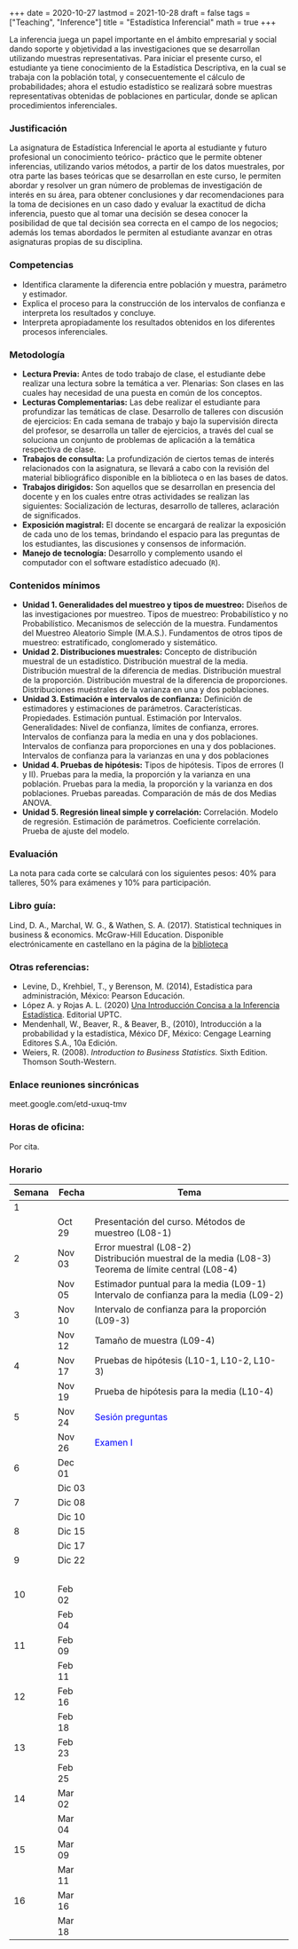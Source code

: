 +++
date      = 2020-10-27
lastmod   = 2021-10-28
draft     = false
tags      = ["Teaching", "Inference"]
title     = "Estadística Inferencial"
math      = true
+++

La inferencia juega un papel importante en el ámbito empresarial y social dando soporte y objetividad a las investigaciones que se desarrollan utilizando muestras representativas. Para iniciar el presente curso, el estudiante ya tiene conocimiento de la Estadística Descriptiva, en la cual se trabaja con la población total, y consecuentemente el cálculo de probabilidades; ahora el estudio estadístico se realizará sobre muestras representativas obtenidas de poblaciones en particular, donde se aplican procedimientos inferenciales.

### Justificación

La asignatura de Estadística Inferencial le aporta al estudiante y futuro profesional un conocimiento teórico- práctico que le permite obtener inferencias, utilizando varios métodos, a partir de los datos muestrales, por otra parte las bases teóricas que se desarrollan en este curso, le permiten abordar y resolver un gran número de problemas de investigación de interés en su área, para obtener conclusiones y dar recomendaciones para la toma de decisiones en un caso dado y evaluar la exactitud de dicha inferencia, puesto que al tomar una decisión se desea conocer la posibilidad de que tal decisión sea correcta en el campo de los negocios; además los temas abordados le permiten al estudiante avanzar en otras asignaturas propias de su disciplina.


### Competencias

* Identifica claramente la diferencia entre población y muestra, parámetro y estimador.
* Explica el proceso para la construcción de los intervalos de confianza e interpreta los resultados y concluye.
* Interpreta apropiadamente los resultados obtenidos en los diferentes procesos inferenciales.

### Metodología

+ **Lectura Previa:** Antes de todo trabajo de clase, el estudiante debe realizar una lectura sobre la temática a ver. Plenarias: Son clases en las cuales hay necesidad de una puesta en común de los conceptos.
+ **Lecturas Complementarias:** Las debe realizar el estudiante para profundizar las temáticas de clase. Desarrollo de talleres con discusión de ejercicios: En cada semana de trabajo y bajo la supervisión directa del profesor, se desarrolla un taller de ejercicios, a través del cual se soluciona un conjunto de problemas de aplicación a la temática respectiva de clase.
+ **Trabajos de consulta:** La profundización de ciertos temas de interés relacionados con la asignatura, se llevará a cabo con la revisión del material bibliográfico disponible en la biblioteca o en las bases de datos.
+ **Trabajos dirigidos:** Son aquellos que se desarrollan en presencia del docente y en los cuales entre otras actividades se realizan las siguientes: Socialización de lecturas, desarrollo de talleres, aclaración de significados.
+ **Exposición magistral:** El docente se encargará de realizar la exposición de cada uno de los temas, brindando el espacio para las preguntas de los estudiantes, las discusiones y consensos de información.
+ **Manejo de tecnología:** Desarrollo y complemento usando el computador con el software estadístico adecuado (`R`).


### Contenidos mínimos


+ **Unidad 1. Generalidades del muestreo y tipos de muestreo:** Diseños de las investigaciones por muestreo. Tipos de muestreo: Probabilístico y no Probabilístico. Mecanismos de selección de la muestra. Fundamentos del Muestreo Aleatorio Simple (M.A.S.). Fundamentos de otros tipos de muestreo: estratificado, conglomerado y sistemático.
+ **Unidad 2. Distribuciones muestrales:** Concepto de distribución muestral de un estadístico. Distribución muestral de la media. Distribución muestral de la diferencia de medias. Distribución muestral de la proporción. Distribución muestral de la diferencia de proporciones. Distribuciones muéstrales de la varianza en una y dos poblaciones.
+ **Unidad 3. Estimación e intervalos de confianza:** Definición de estimadores y estimaciones de parámetros. Características. Propiedades. Estimación puntual. Estimación por Intervalos. Generalidades: Nivel de confianza, límites de confianza, errores. Intervalos de confianza para la media en una y dos poblaciones. Intervalos de confianza para proporciones en una y dos poblaciones. Intervalos de confianza para la varianzas en una y dos poblaciones
+ **Unidad 4. Pruebas de hipótesis:** Tipos de hipótesis. Tipos de errores (I y II). Pruebas para la media, la proporción y la varianza en una población. Pruebas para la media, la proporción y la varianza en dos poblaciones. Pruebas pareadas. Comparación de más de dos Medias ANOVA.
+ **Unidad 5. Regresión lineal simple y correlación:** Correlación. Modelo de regresión. Estimación de parámetros. Coeficiente correlación. Prueba de ajuste del modelo.


### Evaluación

La nota para cada corte se calculará con los siguientes pesos: 40% para talleres, 50% para exámenes y 10% para participación. 


### Libro guía:

Lind, D. A., Marchal, W. G., & Wathen, S. A. (2017). Statistical techniques in business & economics. McGraw-Hill Education. Disponible electrónicamente en castellano en la página de la [biblioteca](https://biblio.uptc.edu.co/login?qurl=https://www.ebooks7-24.com%2fstage.aspx%3fil%3d%26pg%3d%26ed%3d256)

### Otras referencias:

+ Levine, D., Krehbiel, T., y Berenson, M. (2014), Estadística para administración, México: Pearson Educación.
+ López A. y Rojas A. L. (2020) [Una Introducción Concisa a la Inferencia Estadística](https://alexrojas.netlify.app/publication/ie/). Editorial UPTC.
+ Mendenhall, W., Beaver, R., & Beaver, B., (2010), Introducción a la probabilidad y la estadística, México DF, México: Cengage Learning Editores S.A., 10a Edición.
+ Weiers, R. (2008). *Introduction to Business Statistics.* Sixth Edition. Thomson South-Western.

### Enlace reuniones sincrónicas

meet.google.com/etd-uxuq-tmv

### Horas de oficina: 

Por cita.

### Horario

Semana | Fecha | Tema
---| ---| ---
1      | &nbsp; | &nbsp;
&nbsp; | Oct 29 | Presentación del curso. Métodos de muestreo (L08-1)
2      | Nov 03 | Error muestral (L08-2) <br> Distribución muestral de la media (L08-3)<br> Teorema de límite central (L08-4)
&nbsp; | Nov 05 | Estimador puntual para la media (L09-1) Intervalo de confianza para la media (L09-2)
3      | Nov 10 | Intervalo de confianza para la proporción (L09-3)
&nbsp; | Nov 12 | Tamaño de muestra (L09-4)
4      | Nov 17 | Pruebas de hipótesis (L10-1, L10-2, L10-3)
&nbsp; | Nov 19 | Prueba de hipótesis para la media (L10-4)
5      | Nov 24 | <font color="blue">Sesión preguntas</font>
&nbsp; | Nov 26 | <font color="blue">Examen I</font>
6      | Dec 01 |  &nbsp;
&nbsp; | Dic 03 | &nbsp;
7      | Dic 08 |  &nbsp;
&nbsp; | Dic 10 | &nbsp;
8      | Dic 15 |  &nbsp;
&nbsp; | Dic 17 | &nbsp;
9      | Dic 22 |  &nbsp;
&nbsp; | &nbsp; | &nbsp;
10     | Feb 02 |  &nbsp;
&nbsp; | Feb 04 | &nbsp;
11     | Feb 09 | &nbsp;
&nbsp; | Feb 11 | &nbsp;
12     | Feb 16 |  &nbsp;
&nbsp; | Feb 18 | &nbsp;
13     | Feb 23 |  &nbsp;
&nbsp; | Feb 25 | &nbsp;
14     | Mar 02 |  &nbsp;
&nbsp; | Mar 04 | &nbsp;
15     | Mar 09 |  &nbsp;
&nbsp; | Mar 11 | &nbsp;
16     | Mar 16 |  &nbsp;
&nbsp; | Mar 18 | &nbsp;
